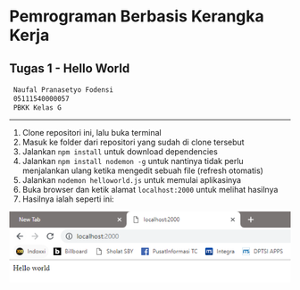 # Pemrograman Berbasis Kerangka Kerja
## Tugas 1 - Hello World

     Naufal Pranasetyo Fodensi
     05111540000057
     PBKK Kelas G
---
1. Clone repositori ini, lalu buka terminal
2. Masuk ke folder dari repositori yang sudah di clone tersebut
3. Jalankan `npm install` untuk download dependencies 
4. Jalankan `npm install nodemon -g` untuk nantinya tidak perlu menjalankan ulang ketika mengedit sebuah file (refresh otomatis)
5. Jalankan `nodemon helloworld.js` untuk memulai aplikasinya
6. Buka browser dan ketik alamat `localhost:2000` untuk melihat hasilnya
7. Hasilnya ialah seperti ini: 

![hasil](/Tugas%201%20-%20Hello%20World/hasil.png)